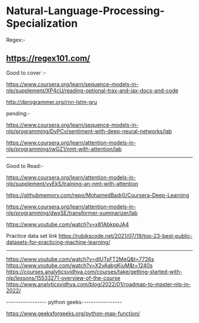 # Natural-Language-Processing-Specialization
Regex:-

https://regex101.com/
-----------------------

Good to cover :-

https://www.coursera.org/learn/sequence-models-in-nlp/supplement/XP4cU/reading-optional-trax-and-jax-docs-and-code

http://dprogrammer.org/rnn-lstm-gru



pending:-


https://www.coursera.org/learn/sequence-models-in-nlp/programming/DyPCv/sentiment-with-deep-neural-networks/lab

https://www.coursera.org/learn/attention-models-in-nlp/programming/iwGZ1/nmt-with-attention/lab



------------------------

Good to Read:-

https://www.coursera.org/learn/attention-models-in-nlp/supplement/vyEkS/training-an-nmt-with-attention

https://githubmemory.com/repo/MohamedBadr0/Coursera-Deep-Learning

https://www.coursera.org/learn/attention-models-in-nlp/programming/dwxSE/transformer-summarizer/lab

https://www.youtube.com/watch?v=x81AbkppJA4

Practice data set link
https://rubikscode.net/2021/07/19/top-23-best-public-datasets-for-practicing-machine-learning/


--------------------------------------------------------------------------------------------------

https://www.youtube.com/watch?v=dIUTsFT2MeQ&t=7726s
https://www.youtube.com/watch?v=X2vAabgKiuM&t=1240s
https://courses.analyticsvidhya.com/courses/take/getting-started-with-nlp/lessons/15533271-overview-of-the-course
https://www.analyticsvidhya.com/blog/2022/01/roadmap-to-master-nlp-in-2022/


----------------- python geeks-----------------

https://www.geeksforgeeks.org/python-map-function/